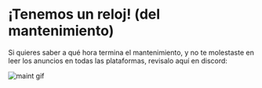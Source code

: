 # ¡Tenemos un reloj! (del mantenimiento)
Si quieres saber a qué hora termina el mantenimiento, y no te molestaste en leer los anuncios en todas las plataformas, revisalo aquí en discord:

![maint gif](https://cdn.discordapp.com/attachments/572311400224129043/740748427578835014/Update.gif)